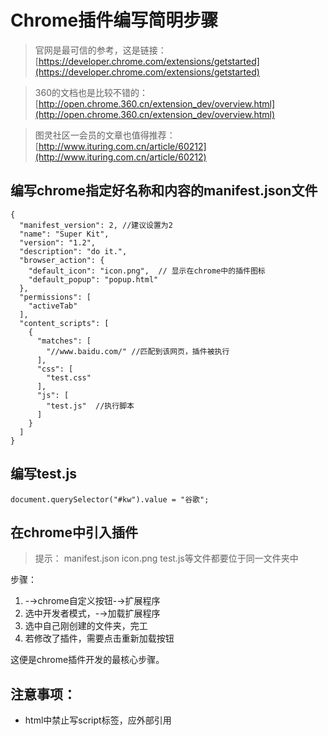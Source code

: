 # Chrome插件编写简明步骤

> 官网是最可信的参考，这是链接：[https://developer.chrome.com/extensions/getstarted](https://developer.chrome.com/extensions/getstarted)

> 360的文档也是比较不错的：[http://open.chrome.360.cn/extension_dev/overview.html](http://open.chrome.360.cn/extension_dev/overview.html)

> 图灵社区一会员的文章也值得推荐：[http://www.ituring.com.cn/article/60212](http://www.ituring.com.cn/article/60212)

## 编写chrome指定好名称和内容的manifest.json文件
```
{
  "manifest_version": 2, //建议设置为2
  "name": "Super Kit",
  "version": "1.2",
  "description": "do it.",
  "browser_action": {
    "default_icon": "icon.png",  // 显示在chrome中的插件图标
    "default_popup": "popup.html"
  },
  "permissions": [
    "activeTab"
  ],
  "content_scripts": [
    {
      "matches": [
        "//www.baidu.com/" //匹配到该网页，插件被执行
      ],
      "css": [
        "test.css"
      ],
      "js": [
        "test.js"  //执行脚本
      ]
    }
  ]
}
```
## 编写test.js
```
document.querySelector("#kw").value = "谷歌";
```

## 在chrome中引入插件
>提示： manifest.json icon.png test.js等文件都要位于同一文件夹中

步骤：
1. -→chrome自定义按钮-→扩展程序
2. 选中开发者模式，-→加载扩展程序
3. 选中自己刚创建的文件夹，完工
4. 若修改了插件，需要点击重新加载按钮

这便是chrome插件开发的最核心步骤。

## 注意事项：
- html中禁止写script标签，应外部引用
